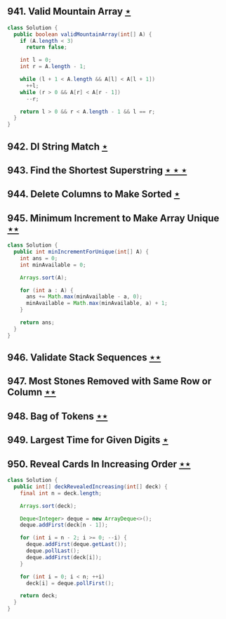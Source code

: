## 941. Valid Mountain Array [$\star$](https://leetcode.com/problems/valid-mountain-array)

```java
class Solution {
  public boolean validMountainArray(int[] A) {
    if (A.length < 3)
      return false;

    int l = 0;
    int r = A.length - 1;

    while (l + 1 < A.length && A[l] < A[l + 1])
      ++l;
    while (r > 0 && A[r] < A[r - 1])
      --r;

    return l > 0 && r < A.length - 1 && l == r;
  }
}
```

## 942. DI String Match [$\star$](https://leetcode.com/problems/di-string-match)

## 943. Find the Shortest Superstring [$\star\star\star$](https://leetcode.com/problems/find-the-shortest-superstring)

## 944. Delete Columns to Make Sorted [$\star$](https://leetcode.com/problems/delete-columns-to-make-sorted)

## 945. Minimum Increment to Make Array Unique [$\star\star$](https://leetcode.com/problems/minimum-increment-to-make-array-unique)

```java
class Solution {
  public int minIncrementForUnique(int[] A) {
    int ans = 0;
    int minAvailable = 0;

    Arrays.sort(A);

    for (int a : A) {
      ans += Math.max(minAvailable - a, 0);
      minAvailable = Math.max(minAvailable, a) + 1;
    }

    return ans;
  }
}
```

## 946. Validate Stack Sequences [$\star\star$](https://leetcode.com/problems/validate-stack-sequences)

## 947. Most Stones Removed with Same Row or Column [$\star\star$](https://leetcode.com/problems/most-stones-removed-with-same-row-or-column)

## 948. Bag of Tokens [$\star\star$](https://leetcode.com/problems/bag-of-tokens)

## 949. Largest Time for Given Digits [$\star$](https://leetcode.com/problems/largest-time-for-given-digits)

## 950. Reveal Cards In Increasing Order [$\star\star$](https://leetcode.com/problems/reveal-cards-in-increasing-order)

```java
class Solution {
  public int[] deckRevealedIncreasing(int[] deck) {
    final int n = deck.length;

    Arrays.sort(deck);

    Deque<Integer> deque = new ArrayDeque<>();
    deque.addFirst(deck[n - 1]);

    for (int i = n - 2; i >= 0; --i) {
      deque.addFirst(deque.getLast());
      deque.pollLast();
      deque.addFirst(deck[i]);
    }

    for (int i = 0; i < n; ++i)
      deck[i] = deque.pollFirst();

    return deck;
  }
}
```
